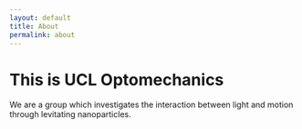 ```yaml
---
layout: default
title: About
permalink: about
---
```


# This is UCL Optomechanics

We are a group which investigates the interaction between light and motion through levitating nanoparticles.
